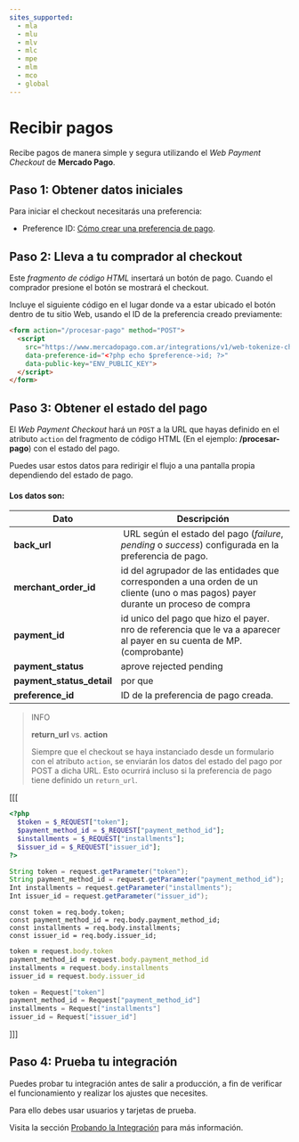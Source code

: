 ```yaml
---
sites_supported:
  - mla
  - mlu
  - mlv
  - mlc
  - mpe
  - mlm
  - mco
  - global
---
```



# Recibir pagos

Recibe pagos de manera simple y segura utilizando el *Web Payment Checkout* de **Mercado Pago**.

## Paso 1: Obtener datos iniciales

Para iniciar el checkout necesitarás una preferencia:

- Preference ID: [Cómo crear una preferencia de pago](/guides/payments/web-payment-checkout/create-preference.es.md).

## Paso 2: Lleva a tu comprador al checkout

Este _fragmento de código HTML_ insertará un botón de pago. Cuando el comprador presione el botón se mostrará el checkout.

Incluye el siguiente código en el lugar donde va a estar ubicado el botón dentro de tu sitio Web, usando el ID de la preferencia creado previamente:


```html
<form action="/procesar-pago" method="POST">
  <script
    src="https://www.mercadopago.com.ar/integrations/v1/web-tokenize-checkout.js"
    data-preference-id="<?php echo $preference->id; ?>"
    data-public-key="ENV_PUBLIC_KEY">
  </script>
</form>
```

## Paso 3: Obtener el estado del pago

El *Web Payment Checkout* hará un `POST` a la URL que hayas definido en el atributo `action` del fragmento de código HTML (En el ejemplo: **/procesar-pago**) con el estado del pago.

Puedes usar estos datos para redirigir el flujo a una pantalla propia dependiendo del estado de pago.

#### Los datos son:

Dato | Descripción
---- | ------------
**back_url** | URL según el estado del pago (*failure*, *pending* o *success*) configurada en la preferencia de pago.
**merchant_order_id** | id del agrupador de las entidades que corresponden a una orden de un cliente (uno o mas pagos) payer durante un proceso de compra
**payment_id** | id unico del pago que hizo el payer. nro de referencia que le va a aparecer al payer en su cuenta de MP. (comprobante)
**payment_status** | aprove rejected pending
**payment_status_detail** | por que
**preference_id** | ID de la preferencia de pago creada.


> INFO
>
> **return_url** vs. **action**
>
> Siempre que el checkout se haya instanciado desde un formulario con el atributo `action`, se enviarán los datos del estado del pago por POST a dicha URL. Esto ocurrirá incluso si la preferencia de pago tiene definido un `return_url`.


[[[
```php
<?php
  $token = $_REQUEST["token"];
  $payment_method_id = $_REQUEST["payment_method_id"];
  $installments = $_REQUEST["installments"];
  $issuer_id = $_REQUEST["issuer_id"];
?>
```
```java
String token = request.getParameter("token");
String payment_method_id = request.getParameter("payment_method_id");
Int installments = request.getParameter("installments");
Int issuer_id = request.getParameter("issuer_id");
```
```node
const token = req.body.token;
const payment_method_id = req.body.payment_method_id;
const installments = req.body.installments;
const issuer_id = req.body.issuer_id;
```
```ruby
token = request.body.token
payment_method_id = request.body.payment_method_id
installments = request.body.installments
issuer_id = request.body.issuer_id
```
```csharp
token = Request["token"]
payment_method_id = Request["payment_method_id"]
installments = Request["installments"]
issuer_id = Request["issuer_id"]
```
]]]


## Paso 4: Prueba tu integración

Puedes probar tu integración antes de salir a producción, a fin de verificar el funcionamiento y realizar los ajustes que necesites.

Para ello debes usar usuarios y tarjetas de prueba.

Visita la sección [Probando la Integración](/guides/payments/web-payment-checkout/testing.es.md) para más información.
